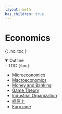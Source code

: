 ```yaml
---
layout: meth
has_children: true
---
```

# Economics
{: .no_toc }

<details open markdown="block">
  <summary>
    Outline
  </summary>
- TOC
{:toc}
</details>

- [Microeconomics](../NTUNotes/Freshman/Microeconomics/README)
- [Macroeconomics](../NTUNotes/Junior/Macroeconomics)
- [Money and Banking](../NTUNotes/Sophomore/Money%20and%20Banking/README)
- [Game Theory](../NTUNotes/Hung-Yu/Game%20Theory%20for%20Wireless%20Network/Game%20Theory)
- [Industrial Organization](../NTUNotes/Junior/Industrial%20Organization)
- [經原上](../NTUNotes/Junior/經原上)
- [Eurozone](../NTUNotes/Freshman/Eurozone)
